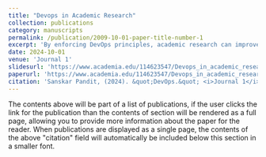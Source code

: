 ```yaml
---
title: "Devops in Academic Research"
collection: publications
category: manuscripts
permalink: /publication/2009-10-01-paper-title-number-1
excerpt: 'By enforcing DevOps principles, academic research can improve the research process, enhance the quality of research outcomes, and promote reliable collaboration between research teams. The article explores the six key principles of DevOps and their practical application in research organizations. It also highlights the benefits of enforcing DevOps in academic research, including improving research outcomes, promoting collaboration between research teams, and ensuring consistent quality and reliability of the delivered scholarly work. Check it out for a comprehensive understanding of how DevOps can transform the traditional workflow of educational research.'
date: 2024-10-01
venue: 'Journal 1'
slidesurl: 'https://www.academia.edu/114623547/Devops_in_academic_research'
paperurl: 'https://www.academia.edu/114623547/Devops_in_academic_research'
citation: 'Sanskar Pandit, (2024). &quot;DevOps.&quot; <i>Journal 1</i>. 1(1).'
---
```


The contents above will be part of a list of publications, if the user clicks the link for the publication than the contents of section will be rendered as a full page, allowing you to provide more information about the paper for the reader. When publications are displayed as a single page, the contents of the above "citation" field will automatically be included below this section in a smaller font.
